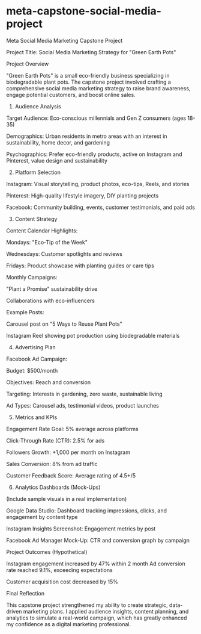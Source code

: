 # meta-capstone-social-media-project
Meta Social Media Marketing Capstone Project

Project Title: Social Media Marketing Strategy for "Green Earth Pots"

Project Overview

"Green Earth Pots" is a small eco-friendly business specializing in biodegradable plant pots. The capstone project involved crafting a comprehensive social media marketing strategy to raise brand awareness, engage potential customers, and boost online sales.

1. Audience Analysis

Target Audience: Eco-conscious millennials and Gen Z consumers (ages 18-35)

Demographics: Urban residents in metro areas with an interest in sustainability, home decor, and gardening

Psychographics: Prefer eco-friendly products, active on Instagram and Pinterest, value design and sustainability

2. Platform Selection

Instagram: Visual storytelling, product photos, eco-tips, Reels, and stories

Pinterest: High-quality lifestyle imagery, DIY planting projects

Facebook: Community building, events, customer testimonials, and paid ads

3. Content Strategy

Content Calendar Highlights:

Mondays: "Eco-Tip of the Week"

Wednesdays: Customer spotlights and reviews

Fridays: Product showcase with planting guides or care tips

Monthly Campaigns:

"Plant a Promise" sustainability drive

Collaborations with eco-influencers

Example Posts:

Carousel post on "5 Ways to Reuse Plant Pots"

Instagram Reel showing pot production using biodegradable materials

4. Advertising Plan

Facebook Ad Campaign:

Budget: $500/month

Objectives: Reach and conversion

Targeting: Interests in gardening, zero waste, sustainable living

Ad Types: Carousel ads, testimonial videos, product launches

5. Metrics and KPIs

Engagement Rate Goal: 5% average across platforms

Click-Through Rate (CTR): 2.5% for ads

Followers Growth: +1,000 per month on Instagram

Sales Conversion: 8% from ad traffic

Customer Feedback Score: Average rating of 4.5+/5

6. Analytics Dashboards (Mock-Ups)

(Include sample visuals in a real implementation)

Google Data Studio: Dashboard tracking impressions, clicks, and engagement by content type

Instagram Insights Screenshot: Engagement metrics by post

Facebook Ad Manager Mock-Up: CTR and conversion graph by campaign

Project Outcomes (Hypothetical)

Instagram engagement increased by 47% within 2 month
Ad conversion rate reached 9.1%, exceeding expectations

Customer acquisition cost decreased by 15%

Final Reflection

This capstone project strengthened my ability to create strategic, data-driven marketing plans. I applied audience insights, content planning, and analytics to simulate a real-world campaign, which has greatly enhanced my confidence as a digital marketing professional.

